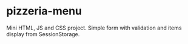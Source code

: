 # pizzeria-menu
Mini HTML, JS and CSS project. Simple form with validation and items display from SessionStorage.